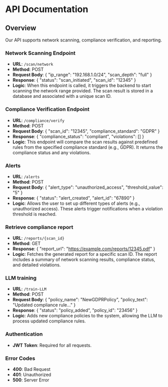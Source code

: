 # API Documentation

## Overview
Our API supports network scanning, compliance verification, and reporting.

### Network Scanning Endpoint
- **URL**: `/scan/network`
- **Method**: POST
- **Request Body**: 
{
  "ip_range": "192.168.1.0/24",
  "scan_depth": "full"
}
- **Response**:
{
  "status": "scan_initiated",
  "scan_id": "12345"
}
- **Logic**: When this endpoint is called, it triggers the backend to start scanning the network range provided. The scan result is stored in a database and associated with a unique scan ID.


### Compliance Verification Endpoint
- **URL**: `/compliance/verify`
- **Method**: POST
- **Request Body**:
{
  "scan_id": "12345",
  "compliance_standard": "GDPR"
}
- **Response**:
{
  "compliance_status": "compliant",
  "violations": []
}
- **Logic**: This endpoint will compare the scan results against predefined rules from the specified compliance standard (e.g., GDPR). It returns the compliance status and any violations.

### Alerts
- **URL**: `/alerts`
- **Method**: POST
- **Request Body**:
{
  "alert_type": "unauthorized_access",
  "threshold_value": "5"
}
- **Response**:
{
  "status": "alert_created",
  "alert_id": "67890"
}
- **Logic**: Allows the user to set up different types of alerts (e.g., unauthorized access). These alerts trigger notifications when a violation threshold is reached.

### Retrieve compliance report
- **URL**: `/reports/{scan_id}`
- **Method**: GET
- **Response**:
{
  "report_url": "https://example.com/reports/12345.pdf"
}
- **Logic**: Fetches the generated report for a specific scan ID. The report includes a summary of network scanning results, compliance status, and detailed violations.

### LLM training
- **URL**: `/train-LLM`
- **Method**: POST
- **Request Body**:
{
  "policy_name": "NewGDPRPolicy",
  "policy_text": "Updated compliance rule..."
}
- **Response**:
{
  "status": "policy_added",
  "policy_id": "23456"
}
- **Logic**: Adds new compliance policies to the system, allowing the LLM to process updated compliance rules.

### Authentication
- **JWT Token**: Required for all requests.

### Error Codes
- **400**: Bad Request
- **401**: Unauthorized
- **500**: Server Error
